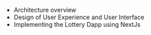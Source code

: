 - Architecture overview
- Design of User Experience and User Interface
- Implementing the Lottery Dapp using NextJs
